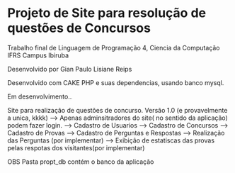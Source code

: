 # Projeto de Site para resolução de questões de Concursos
Trabalho final de Linguagem de Programação 4, Ciencia da Computação
IFRS Campus Ibiruba

Desenvolvido por 
  Gian Paulo
  Lisiane Reips

Desenvolvido com CAKE PHP e suas dependencias, usando banco mysql.

Em desenvolvimento..

Site para realização de questões de concurso.
Versão 1.0 (e provavelmente a unica, kkkk)
--> Apenas adminsitradores do site( no sentido da aplicação) podem fazer login.
--> Cadastro de Usuarios
--> Cadastro de Concursos
--> Cadastro de Provas
--> Cadastro de Perguntas e Respostas
--> Realização das Perguntas (por implementar)
--> Exibição de estatiscas das provas pelas respotas dos visitantes(por implementar)

OBS
Pasta propt_db contém o banco da aplicação